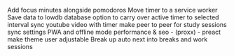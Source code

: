 Add focus minutes alongside pomodoros
Move timer to a service worker
Save data to lowdb database
option to carry over active timer to selected interval
sync youtube video with timer
make peer to peer for study sessions sync settings
PWA and offline mode
performance & seo - (proxx) - preact
make theme user adjustable
Break up auto next into breaks and work sessions
